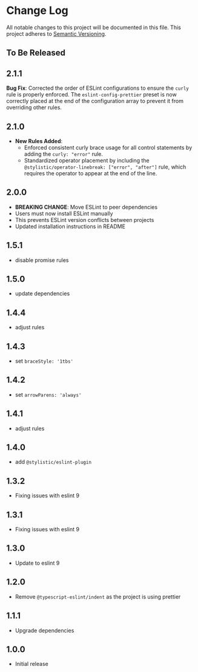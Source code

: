 # Change Log

All notable changes to this project will be documented in this file.
This project adheres to [Semantic Versioning](http://semver.org/).

## To Be Released

## 2.1.1

**Bug Fix**: Corrected the order of ESLint configurations to ensure the `curly` rule is properly enforced. The `eslint-config-prettier` preset is now correctly placed at the end of the configuration array to prevent it from overriding other rules.

## 2.1.0

-   **New Rules Added**:
    -   Enforced consistent curly brace usage for all control statements by adding the `curly: "error"` rule.
    -   Standardized operator placement by including the `@stylistic/operator-linebreak: ["error", "after"]` rule, which requires the operator to appear at the end of the line.

## 2.0.0

- **BREAKING CHANGE**: Move ESLint to peer dependencies
- Users must now install ESLint manually
- This prevents ESLint version conflicts between projects
- Updated installation instructions in README

## 1.5.1

- disable promise rules

## 1.5.0

- update dependencies

## 1.4.4

- adjust rules

## 1.4.3

- set `braceStyle: '1tbs'`

## 1.4.2

- set `arrowParens: 'always'`

## 1.4.1

- adjust rules

## 1.4.0

- add `@stylistic/eslint-plugin`

## 1.3.2

- Fixing issues with eslint 9

## 1.3.1

- Fixing issues with eslint 9

## 1.3.0

- Update to eslint 9

## 1.2.0

- Remove `@typescript-eslint/indent` as the project is using prettier

## 1.1.1

- Upgrade dependencies

## 1.0.0

- Initial release
